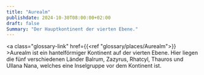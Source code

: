 ```yaml
---
title: "Aurealm"
publishdate: 2024-10-30T08:00:00+02:00
draft: false
Summary: "Der Hauptkontinent der vierten Ebene."
---
```


<a class="glossary-link" href={{<ref "glossary/places/Aurealm">}} >Aurealm</a> ist ein hantelförmiger Kontinent auf der vierten Ebene. Hier liegen die fünf verschiedenen Länder Balrum, Zazyrus, Rhatcyl, Thauros und Ullana Nana, welches eine Inselgruppe vor dem Kontinent ist.
